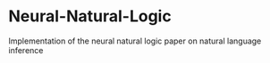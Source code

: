 # Neural-Natural-Logic
Implementation of the neural natural logic paper on natural language inference
